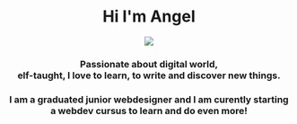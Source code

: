 <h1 align="center">Hi I'm Angel</h1>

<!-- Intro -->

<p style="margin: 15px;" align="center">
    <img src="https://readme-typing-svg.herokuapp.com?duration=2000&color=EBD41B&center=true&vCenter=true&lines=developer+fullstack;coffee+addict;vuejs+for+life">
    <h3 align="center">Passionate about digital world, <br>
    elf-taught, I love to learn, to write and discover new things.</h3>
    <h3 align="center">I am a graduated junior webdesigner and I am curently starting a webdev cursus to learn and do even more!</h3>
</p>
